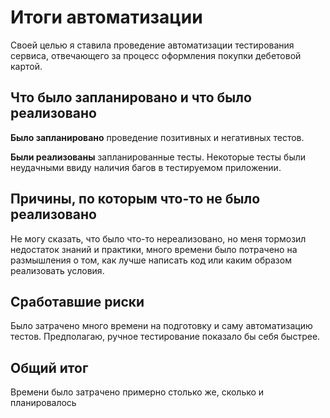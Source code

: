 # Итоги автоматизации
Своей целью я ставила проведение автоматизации тестирования сервиса, отвечающего за процесс оформления покупки дебетовой картой. 
## Что было запланировано и что было реализовано
**Было запланировано** проведение позитивных и негативных тестов. 

**Были реализованы** запланированные тесты. Некоторые тесты были неудачными ввиду наличия багов в тестируемом приложении. 
## Причины, по которым что-то не было реализовано
Не могу сказать, что было что-то нереализовано, но меня тормозил недостаток знаний и практики, много времени было потрачено на размышления о том, как лучше написать код или каким образом реализовать условия.
## Сработавшие риски
Было затрачено много времени на подготовку и саму автоматизацию тестов. Предполагаю, ручное тестирование показало бы себя быстрее.
## Общий итог
Времени было затрачено примерно столько же, сколько и планировалось
